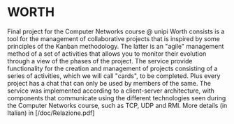 # WORTH
Final project for the Computer Networks course @ unipi
Worth consists is a tool for the management of collaborative projects that is inspired by some principles of the Kanban methodology. The latter is an "agile" management method of a set of activities that allows you to monitor their evolution through a view of the phases of the project.
The service provide functionality for the creation and management of projects consisting of a series of activities, which we will call "cards", to be completed. Plus every project has a chat that can only be used by members of the same.
The service was implemented according to a client-server architecture, with components that communicate using the different technologies seen during the Computer Networks course, such as TCP, UDP and RMI. More details (in Italian) in [/doc/Relazione.pdf] 
